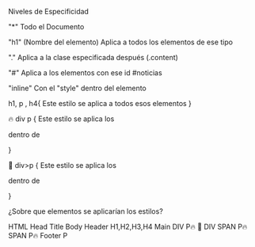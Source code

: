 Niveles de Especificidad

"*" Todo el Documento

"h1" (Nombre del elemento) Aplica a todos los elementos de ese tipo

"." Aplica a la clase especificada después (.content)

"#" Aplica a los elementos con ese id #noticias

"inline" Con el "style" dentro del elemento

h1, p , h4{
    Este estilo se aplica a todos esos elementos
}


🔥 div p {
    Este estilo se aplica los <p> dentro de <div>
} 

🔴 div>p {
    Este estilo se aplica los <p> dentro de <div>
} 


¿Sobre que elementos se aplicarían los estilos?


HTML
    Head
        Title
    Body
        Header
            H1,H2,H3,H4
    Main
        DIV
            P🔥 🔴
        DIV
            SPAN
                P🔥
            SPAN
                P🔥
    Footer
        P